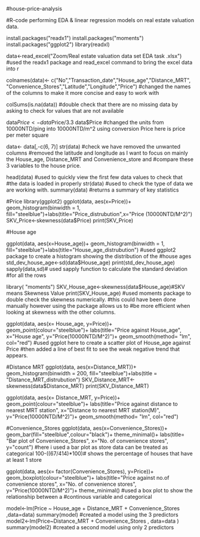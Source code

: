 #house-price-analysis

#R-code performing EDA & linear regression models on real estate valuation data. 

install.packages("readx1")
install.packages("moments")
install.packages("ggplot2")
library(readxl)

data<-read_excel("Zoom/Real estate valuation data set EDA task .xlsx")
#used the readx1 package and read_excel command to bring the excel data into r

colnames(data)<- c("No","Transaction_date","House_age","Distance_MRT",
                   "Convenience_Stores","Latitude","Longitude","Price")
#changed the names of the columns to make it more concise and easy to work with

colSums(is.na(data))
#double check that there are no missing data by asking to check for values that are not available

data$Price<- data$Price/3.3
data$Price
#changed the units from 10000NTD/ping into 10000NTD/m^2 using conversion Price here is price per meter square 

data<- data[,-c(6, 7)]
str(data)
#check we have removed the unwanted columns
#removed the latitude and longitude as I want to focus on mainly the House_age, Distance_MRT and Convenience_store and 
#compare these 3 variables to the house price.

head(data)
#used to quickly view the first few data values to check that
#the data is loaded in properly
str(data)
#used to check the type of data we are working with.
summary(data)
#returns a summary of key statistics 

#Price
library(ggplot2)
ggplot(data, aes(x=Price))+ geom_histogram(binwidth = 1, 
fill="steelblue")+labs(title="Price_distrubution",x="Price (10000NTD/M^2)")
SKV_Price<-skewness(data$Price)
print(SKV_Price)


#House age

ggplot(data, aes(x=House_age))+ geom_histogram(binwidth = 1, 
fill="steelblue")+labs(title="House_age_distrubution")
#used ggplot2 package to create a histogram showing the distribution of the 
#house ages
std_dev_house_age<-sd(data$House_age)
print(std_dev_house_age)
sapply(data,sd)# used sapply function to calculate the standard deviation 
#for all the rows 

library( "moments")
SKV_House_age<-skewness(data$House_age)#SKV means Skewness Value
print(SKV_House_age) 
#used moments package to double check the skewness numerically.
#this could have been done manually however using the package allows us to
#be more efficient when looking at skewness with the other columns.

ggplot(data, aes(x= House_age, y=Price))+
  geom_point(colour="steelblue")+
  labs(title="Price against House_age",
       x="House age",
       y="Price(10000NTD/M^2)")+
  geom_smooth(method= "lm", col="red")
#used ggplot here to create a scatter plot of House_age against Price 
#then added a line of best fit to see the weak negative trend that appears.


#Distance MRT
ggplot(data, aes(x=Distance_MRT))+ geom_histogram(binwidth = 200,
fill="steelblue")+labs(title = "Distance_MRT_distrubution")
SKV_Distance_MRT<-skewness(data$Distance_MRT)
print(SKV_Distance_MRT)

ggplot(data, aes(x= Distance_MRT, y=Price))+
  geom_point(colour="steelblue")+
  labs(title="Price against distance to nearest MRT station",
       x="Distance to nearest MRT station(M)",
       y="Price(10000NTD/M^2)")+
  geom_smooth(method= "lm", col="red")



#Convenience_Stores
ggplot(data, aes(x=Convenience_Stores))+ 
  geom_bar(fill="steelblue",colour="black")+
  theme_minimal()+
labs(title= "Bar plot of Convenience_Stores", x="No. of convenience stores",
     y="count")
#here i used a bar plot as store data can be treated as categorical
100-((67/414)*100)# shows the percentage of houses that have at least 1 store

ggplot(data, aes(x= factor(Convenience_Stores), y=Price))+
  geom_boxplot(colour="steelblue")+
  labs(title="Price against no.of convenience stores",
       x="No. of convenience stores",
       y="Price(10000NTD/M^2)")+
  theme_minimal()
#used a box plot to show the relationship between a
#continous variable and categorical

model<-lm(Price ~ House_age + Distance_MRT + Convenience_Stores ,data=data)
summary(model)
#created a model using the 3 predictors
model2<-lm(Price~Distance_MRT + Convenience_Stores , data=data )
summary(model2)
#created a second model using only 2 predictors 
             
